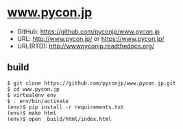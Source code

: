 # www.pycon.jp

- GitHub: https://github.com/pyconjp/www.pycon.jp
- URL: http://www.pycon.jp/ or https://www.pycon.jp/
- URL(RTD): http://wwwpyconjp.readthedocs.org/

## build

```
$ git clone https://github.com/pyconjp/www.pycon.jp.git
$ cd www.pycon.jp
$ virtualenv env
$ . env/bin/activate
(env)$ pip install -r requirements.txt
(env)$ make html
(env)$ open _build/html/index.html
```